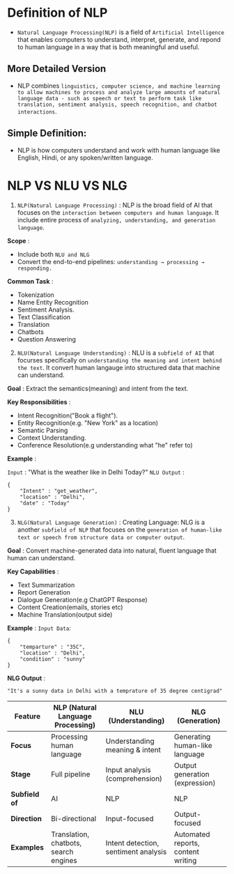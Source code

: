 # Definition of NLP
- `Natural Language Processing(NLP)` is a field of `Artificial Intelligence` that enables computers to understand, interpret, generate, and repond to human language in a way that is both meaningful and useful.

## More Detailed Version
- NLP combines `linguistics, computer science, and machine learning to allow machines to process and analyze large amounts of natural language data - such as speech or text to perform task like translation, sentiment analysis, speech recognition, and chatbot interactions`.

## Simple Definition:
- NLP is how computers understand and work with human language like English, Hindi, or any spoken/written language.

# NLP VS NLU VS NLG

1. `NLP(Natural Language Processing)` : NLP is the broad field of AI that focuses on the `interaction between computers and human language`. It include entire process of `analyzing, understanding, and generation language`.

**Scope** : 
- Include both `NLU and NLG`
- Convert the end-to-end pipelines: `understanding → processing → responding.`

**Common Task** : 
- Tokenization
- Name Entity Recognition
- Sentiment Analysis.
- Text Classification
- Translation
- Chatbots
- Question Answering

2. `NLU(Natural Language Understanding)` : NLU is a `subfield of AI` that focurses specifically on `understanding the meaning and intent behind the text`. It convert human langauge into structured data that machine can understand.

**Goal** : Extract the semantics(meaning) and intent from the text.

**Key Responsibilities** : 
- Intent Recognition("Book a flight").
- Entity Recognition(e.g. "New York" as a location)
- Semantic Parsing
- Context Understanding.
- Conference Resolution(e.g understanding what "he" refer to)

**Example** : 

`Input` : "What is the weather like in Delhi Today?"
`NLU Output` : 
```
{
    "Intent" : "get_weather",
    "location" : "Delhi",
    "date" : "Today"
}
```

3. `NLG(Natural Language Generation)` : Creating Language: NLG is a another `subfield of NLP` that focuses on the `generation of human-like text or speech from structure data or computer output`.

**Goal** : Convert machine-generated data into natural, fluent language that human can understand.

**Key Capabilities** : 
- Text Summarization
- Report Generation
- Dialogue Generation(e.g ChatGPT Response)
- Content Creation(emails, stories etc)
- Machine Translation(output side)

**Example** : 
`Input Data`: 
```
{
    "temparture" : "35C",
    "location" : "Delhi",
    "condition" : "sunny"
}
```
**NLG Output** : 
```
"It's a sunny data in Delhi with a temprature of 35 degree centigrad"
```


| Feature         | NLP (Natural Language Processing)     | NLU (Understanding)                  | NLG (Generation)                   |
| --------------- | ------------------------------------- | ------------------------------------ | ---------------------------------- |
| **Focus**       | Processing human language             | Understanding meaning & intent       | Generating human-like language     |
| **Stage**       | Full pipeline                         | Input analysis (comprehension)       | Output generation (expression)     |
| **Subfield of** | AI                                    | NLP                                  | NLP                                |
| **Direction**   | Bi-directional                        | Input-focused                        | Output-focused                     |
| **Examples**    | Translation, chatbots, search engines | Intent detection, sentiment analysis | Automated reports, content writing |
